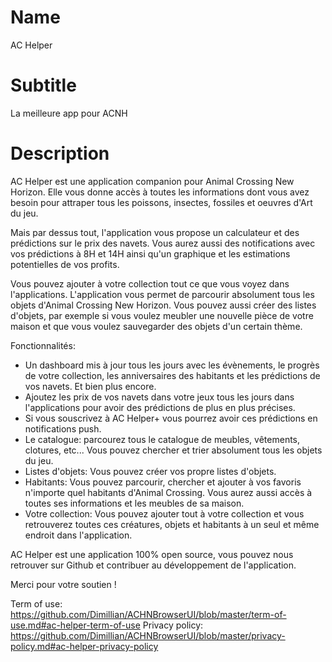 # Name
AC Helper

# Subtitle
La meilleure app pour ACNH

# Description
AC Helper est une application companion pour Animal Crossing New Horizon. Elle vous donne accès à toutes les informations dont vous avez besoin pour attraper tous les poissons, insectes, fossiles et oeuvres d'Art du jeu. 

Mais par dessus tout, l'application vous propose un calculateur et des prédictions sur le prix des navets. Vous aurez aussi des notifications avec vos prédictions à 8H et 14H ainsi qu'un graphique et les estimations potentielles de vos profits. 

Vous pouvez ajouter à votre collection tout ce que vous voyez dans l'applications. L'application vous permet de parcourir absolument tous les objets d'Animal Crossing New Horizon. Vous pouvez aussi créer des listes d'objets, par exemple si vous voulez meubler une nouvelle pièce de votre maison et que vous voulez sauvegarder des objets d'un certain thème. 

Fonctionnalités: 
- Un dashboard mis à jour tous les jours avec les évènements, le progrès de votre collection, les anniversaires des habitants et les prédictions de vos navets. Et bien plus encore. 
- Ajoutez les prix de vos navets dans votre jeux tous les jours dans l'applications pour avoir des prédictions de plus en plus précises. 
- Si vous souscrivez à AC Helper+ vous pourrez avoir ces prédictions en notifications push. 
- Le catalogue: parcourez tous le catalogue de meubles, vêtements, clotures, etc... Vous pouvez chercher et trier absolument tous les objets du jeu. 
- Listes d'objets: Vous pouvez créer vos propre listes d'objets. 
- Habitants: Vous pouvez parcourir, chercher et ajouter à vos favoris n'importe quel habitants d'Animal Crossing. Vous aurez aussi accès à toutes ses informations et les meubles de sa maison. 
- Votre collection: Vous pouvez ajouter tout à votre collection et vous retrouverez toutes ces créatures, objets et habitants à un seul et même endroit dans l'application. 

AC Helper est une application 100% open source, vous pouvez nous retrouver sur Github et contribuer au développement de l'application. 

Merci pour votre soutien !

Term of use: https://github.com/Dimillian/ACHNBrowserUI/blob/master/term-of-use.md#ac-helper-term-of-use
Privacy policy: https://github.com/Dimillian/ACHNBrowserUI/blob/master/privacy-policy.md#ac-helper-privacy-policy
